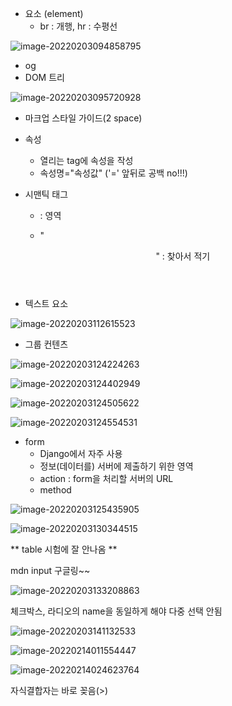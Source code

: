 * 요소 (element)
  * br : 개행, hr : 수평선





![image-20220203094858795](html.assets/image-20220203094858795.png)



* og
* DOM 트리

![image-20220203095720928](html.assets/image-20220203095720928.png)



* 마크업 스타일 가이드(2 space)

* 속성

  * 열리는 tag에 속성을 작성
  * 속성명="속성값"  ('=' 앞뒤로 공백 no!!!)

* 시맨틱 태그

  * <head> 
    </head> : 영역

  * "<header>" : 찾아서 적기

  

* 텍스트 요소

![image-20220203112615523](html.assets/image-20220203112615523.png)



* 그룹 컨텐츠





![image-20220203124224263](html.assets/image-20220203124224263.png)



![image-20220203124402949](html.assets/image-20220203124402949.png)



![image-20220203124505622](html.assets/image-20220203124505622.png)



![image-20220203124554531](html.assets/image-20220203124554531.png)



* form
  * Django에서 자주 사용
  * 정보(데이터를) 서버에 제출하기 위한 영역
  * action : form을 처리할 서버의 URL
  * method



![image-20220203125435905](html.assets/image-20220203125435905.png)



![image-20220203130344515](html.assets/image-20220203130344515.png)



** table 시험에 잘 안나옴 **

mdn input 구글링~~



![image-20220203133208863](html.assets/image-20220203133208863.png)



체크박스, 라디오의 name을 동일하게 해야 다중 선택 안됨



![image-20220203141132533](html.assets/image-20220203141132533.png)







![image-20220214011554447](html.assets/image-20220214011554447.png)





![image-20220214024623764](html.assets/image-20220214024623764.png)

자식결합자는 바로 꽂음(>)
